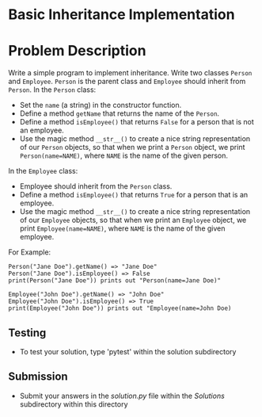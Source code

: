 # Basic Inheritance Implementation

# Problem Description
 Write a simple program to implement inheritance. Write two classes `Person` and `Employee`. `Person` is the parent class and `Employee` should inherit from `Person`. 
 In the `Person` class:
 * Set the `name` (a string) in the constructor function.
 * Define a method `getName` that returns the name of the `Person`.
 * Define a method `isEmployee()` that returns `False` for a person that is not an employee.
 * Use the magic method `__str__()` to create a nice string representation of our `Person` objects, so that when we print a `Person` object, we print `Person(name=NAME)`, where `NAME` is the name of the given person. 

  In the `Employee` class:
 * Employee should inherit from the `Person` class.
 * Define a method `isEmployee()` that returns `True` for a person that is an employee.
 * Use the magic method `__str__()` to create a nice string representation of our `Employee` objects, so that when we print an `Employee` object, we print `Employee(name=NAME)`, where `NAME` is the name of the given employee. 


For Example:
```
Person("Jane Doe").getName() => "Jane Doe"
Person("Jane Doe").isEmployee() => False
print(Person("Jane Doe")) prints out "Person(name=Jane Doe)"

Employee("John Doe").getName() => "John Doe"
Employee("John Doe").isEmployee() => True
print(Employee("John Doe")) prints out "Employee(name=John Doe)
```

## Testing
* To test your solution, type 'pytest' within the solution subdirectory

## Submission
* Submit your answers in the *solution.py* file within the *Solutions* subdirectory within this directory